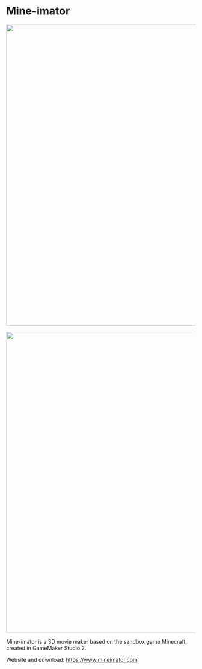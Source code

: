 # Mine-imator

<p align="center">
  <img src="https://www.mineimator.com/images/index_head_program.jpg" width=800/>
  <br/>
  <br/>
  <img src="https://www.mineimator.com/images/index_head_logo.png" width=800/>
</p>

Mine-imator is a 3D movie maker based on the sandbox game Minecraft, created in GameMaker Studio 2.

Website and download: https://www.mineimator.com
